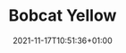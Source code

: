 ---
title: "Bobcat Yellow"
summary: "This is an experiment"
colors:
  - name: "" # optional
    hex: "#8de4d3" # hex code of the color, this is required
  - hex: "#344b46"
  - hex: "#74ee65"
  - hex: "#238910"
  - hex: "#a6c363"
  - hex: "#509d99"
images: # Create a folder in /static/images/colors that has the same name as this current markdown file and place the images there. We only need the file name here. If this is not clear, please refer to existing colors as references.
  # - path:
tags:
hex:
  - "8de4d3"
  - "344b46"
  - "74ee65"
  - "238910"
  - "a6c363"
  - "509d99"
links:
  - name: "colorgorical"
    link: "http://vrl.cs.brown.edu/color"
author:    # the person who submitted this tool to KausalFlow
date: 2021-11-17T10:51:36+01:00
draft: false
---